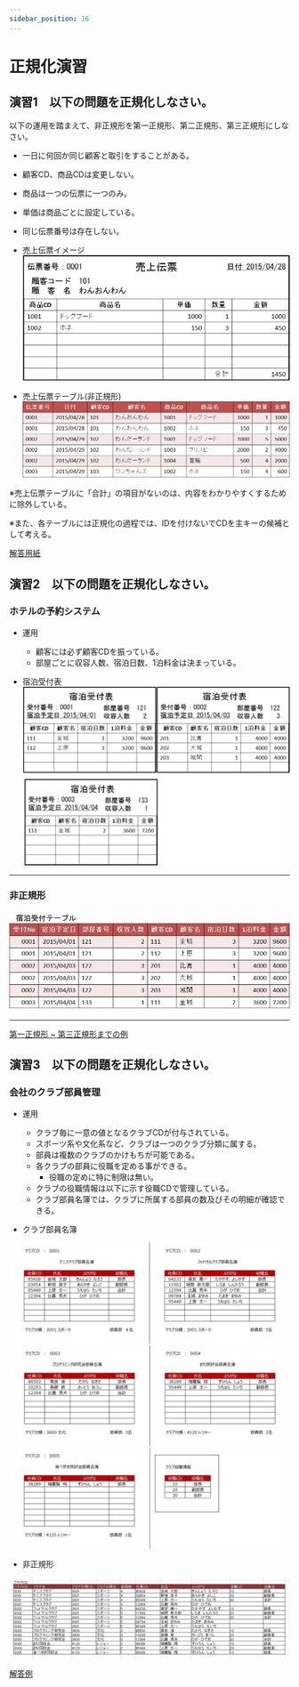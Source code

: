 ```yaml
---
sidebar_position: 16
---
```


# 正規化演習

## 演習1　以下の問題を正規化しなさい。

以下の運用を踏まえて、非正規形を第一正規形、第二正規形、第三正規形にしなさい。
- 一日に何回か同じ顧客と取引をすることがある。
- 顧客CD、商品CDは変更しない。
- 商品は一つの伝票に一つのみ。
- 単価は商品ごとに設定している。
- 同じ伝票番号は存在しない。

- 売上伝票イメージ  
![practice-salesslip-image](./images/practice-salesslip-image.jpg)

- 売上伝票テーブル(非正規形) 
![practice-salesslip-notnomalization](./images/practice-salesslip-notnomalization.jpg)  

※売上伝票テーブルに「合計」の項目がないのは、内容をわかりやすくするために除外している。  

※また、各テーブルには正規化の過程では、IDを付けないでCDを主キーの候補として考える。

[解答用紙](DB設計_解答用紙.xlsx)

## 演習2　以下の問題を正規化しなさい。

### ホテルの予約システム

- 運用
  - 顧客には必ず顧客CDを振っている。
  - 部屋ごとに収容人数、宿泊日数、1泊料金は決まっている。

- 宿泊受付表
![exercises-hotel](./images/exercises-hotel.jpg)

---

### 非正規形
![exercises-not-nomalization](./images/exercises-not-nomalization.jpg)

---

[第一正規形 ~ 第三正規形までの例](nomalization-exercises.md)

## 演習3　以下の問題を正規化しなさい。

### 会社のクラブ部員管理

- 運用
  - クラブ毎に一意の値となるクラブCDが付与されている。
  - スポーツ系や文化系など、クラブは一つのクラブ分類に属する。
  - 部員は複数のクラブのかけもちが可能である。
  - 各クラブの部員に役職を定める事ができる。
    - 役職の定めに特に制限は無い。
  - クラブの役職情報は以下に示す役職CDで管理している。
  - クラブ部員名簿では、クラブに所属する部員の数及びその明細が確認できる。

- クラブ部員名簿

![norm_1](./images/norm_1.jpg)
![norm_2](./images/norm_2.jpg)
![norm_3](./images/norm_3.jpg)

- 非正規形

![norm_4](./images/norm_4.jpg)

[解答例](DB設計_解答例.xlsx)
